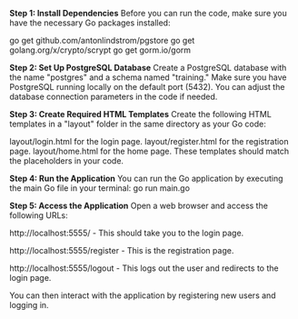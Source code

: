 **Step 1: Install Dependencies**
Before you can run the code, make sure you have the necessary Go packages installed:

go get github.com/antonlindstrom/pgstore
go get golang.org/x/crypto/scrypt
go get gorm.io/gorm

**Step 2: Set Up PostgreSQL Database**
Create a PostgreSQL database with the name "postgres" and a schema named "training." Make sure you have PostgreSQL running locally on the default port (5432). You can adjust the database connection parameters in the code if needed.

**Step 3: Create Required HTML Templates**
Create the following HTML templates in a "layout" folder in the same directory as your Go code:

layout/login.html for the login page.
layout/register.html for the registration page.
layout/home.html for the home page.
These templates should match the placeholders in your code.

**Step 4: Run the Application**
You can run the Go application by executing the main Go file in your terminal:
go run main.go

**Step 5: Access the Application**
Open a web browser and access the following URLs:

http://localhost:5555/ - This should take you to the login page.

http://localhost:5555/register - This is the registration page.

http://localhost:5555/logout - This logs out the user and redirects to the login page.

You can then interact with the application by registering new users and logging in.
